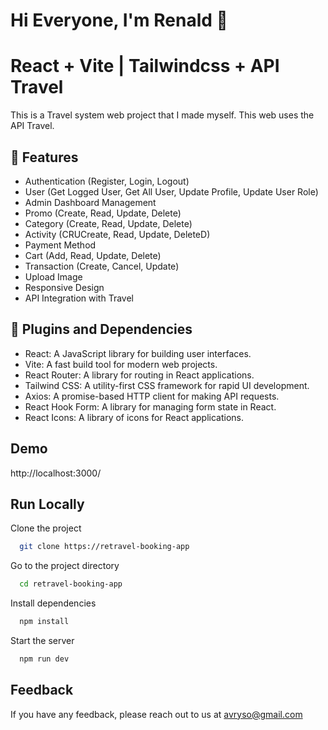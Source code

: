 # Hi Everyone, I'm Renald 👋

# React + Vite | Tailwindcss + API Travel

This is a Travel system web project that I made myself. This web uses the API Travel.

## 🔗 Features

- Authentication (Register, Login, Logout)
- User (Get Logged User, Get All User, Update Profile, Update User Role)
- Admin Dashboard Management
- Promo (Create, Read, Update, Delete)
- Category (Create, Read, Update, Delete)
- Activity (CRUCreate, Read, Update, DeleteD)
- Payment Method
- Cart (Add, Read, Update, Delete)
- Transaction (Create, Cancel, Update)
- Upload Image
- Responsive Design
- API Integration with Travel

## 🔗 Plugins and Dependencies

- React: A JavaScript library for building user interfaces.
- Vite: A fast build tool for modern web projects.
- React Router: A library for routing in React applications.
- Tailwind CSS: A utility-first CSS framework for rapid UI development.
- Axios: A promise-based HTTP client for making API requests.
- React Hook Form: A library for managing form state in React.
- React Icons: A library of icons for React applications.

## Demo

http://localhost:3000/

## Run Locally

Clone the project

```bash
  git clone https://retravel-booking-app
```

Go to the project directory

```bash
  cd retravel-booking-app
```

Install dependencies

```bash
  npm install
```

Start the server

```bash
  npm run dev
```

## Feedback

If you have any feedback, please reach out to us at avryso@gmail.com
